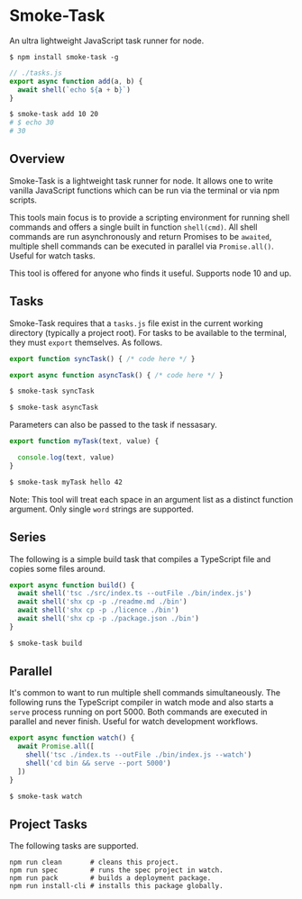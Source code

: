 # Smoke-Task

An ultra lightweight JavaScript task runner for node.
```
$ npm install smoke-task -g
```

```javascript
// ./tasks.js
export async function add(a, b) {
  await shell(`echo ${a + b}`)
}
```
```bash
$ smoke-task add 10 20
# $ echo 30
# 30
```

## Overview

Smoke-Task is a lightweight task runner for node. It allows one to write vanilla JavaScript functions which can be run via the terminal or via npm scripts.

This tools main focus is to provide a scripting environment for running shell commands and offers a single built in function `shell(cmd)`. All shell commands are run asynchronously and return Promises to be `awaited`, multiple shell commands can be executed in parallel via `Promise.all()`. Useful for watch tasks.

This tool is offered for anyone who finds it useful. Supports node 10 and up.

## Tasks
Smoke-Task requires that a `tasks.js` file exist in the current working directory (typically a project root). For tasks to be available to the terminal, they must `export` themselves. As follows.

```typescript
export function syncTask() { /* code here */ }

export async function asyncTask() { /* code here */ }
```
```bash
$ smoke-task syncTask

$ smoke-task asyncTask
```
Parameters can also be passed to the task if nessasary.
```typescript
export function myTask(text, value) {

  console.log(text, value)
}
```
```bash
$ smoke-task myTask hello 42
```
Note: This tool will treat each space in an argument list as a distinct function argument. Only single `word` strings are supported.

## Series
The following is a simple build task that compiles a TypeScript file and copies some files around.
```typescript
export async function build() {
  await shell('tsc ./src/index.ts --outFile ./bin/index.js')
  await shell('shx cp -p ./readme.md ./bin')
  await shell('shx cp -p ./licence ./bin')
  await shell('shx cp -p ./package.json ./bin')
}
```
```bash
$ smoke-task build
```
## Parallel

It's common to want to run multiple shell commands simultaneously. The following runs the TypeScript compiler in watch mode and also starts a `serve` process running on port 5000. Both commands are executed in parallel and never finish. Useful for watch development workflows.

```typescript
export async function watch() {
  await Promise.all([
    shell('tsc ./index.ts --outFile ./bin/index.js --watch')
    shell('cd bin && serve --port 5000')
  ])
}
```
```bash
$ smoke-task watch
```
## Project Tasks

The following tasks are supported.
```
npm run clean       # cleans this project.
npm run spec        # runs the spec project in watch.
npm run pack        # builds a deployment package.
npm run install-cli # installs this package globally.
```